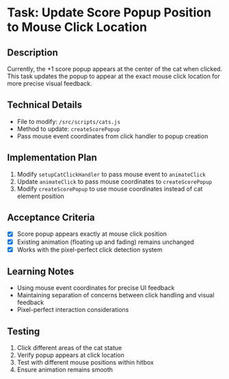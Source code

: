 # Task: Update Score Popup Position to Mouse Click Location

## Description
Currently, the +1 score popup appears at the center of the cat when clicked. This task updates the popup to appear at the exact mouse click location for more precise visual feedback.

## Technical Details
- File to modify: `/src/scripts/cats.js`
- Method to update: `createScorePopup`
- Pass mouse event coordinates from click handler to popup creation

## Implementation Plan
1. Modify `setupCatClickHandler` to pass mouse event to `animateClick`
2. Update `animateClick` to pass mouse coordinates to `createScorePopup`
3. Modify `createScorePopup` to use mouse coordinates instead of cat element position

## Acceptance Criteria
- [x] Score popup appears exactly at mouse click position
- [x] Existing animation (floating up and fading) remains unchanged
- [x] Works with the pixel-perfect click detection system

## Learning Notes
- Using mouse event coordinates for precise UI feedback
- Maintaining separation of concerns between click handling and visual feedback
- Pixel-perfect interaction considerations

## Testing
1. Click different areas of the cat statue
2. Verify popup appears at click location
3. Test with different mouse positions within hitbox
4. Ensure animation remains smooth
